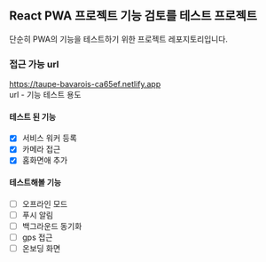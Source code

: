 ## React PWA 프로젝트 기능 검토를 테스트 프로젝트
단순히 PWA의 기능을 테스트하기 위한 프로젝트 레포지토리입니다.
### 접근 가능 url
https://taupe-bavarois-ca65ef.netlify.app <br>
url - 기능 테스트 용도

#### 테스트 된 기능
- [x] 서비스 워커 등록
- [x] 카메라 접근
- [x] 홈화면애 추가

#### 테스트해볼 기능
- [ ] 오프라인 모드
- [ ] 푸시 알림
- [ ] 백그라운드 동기화
- [ ] gps 접근
- [ ] 온보딩 화면
